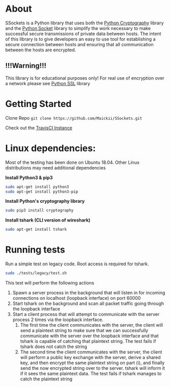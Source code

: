 # About
SSockets is a Python library that uses both the [Python Cryptography](https://cryptography.io/en/latest/ "Python Cryptography") library and the [Python Socket](https://docs.python.org/3/library/socket.html "Python Socket") library to simplify the work necessary to make successful secure transmissions of private data between hosts. The intent of this library is to give developers an easy to use tool for establishing a secure connection between hosts and ensuring that all communication between the hosts are encrypted.

## !!!Warning!!!
This library is for educational purposes only! For real use of encryption over a network please see [Python SSL](https://docs.python.org/3/library/ssl.html "Python SSL") library

# Getting Started
Clone Repo `git clone https://github.com/Maickii/SSockets.git`

Check out the  [TravisCI Instance](https://travis-ci.com/github/Maickii/SSockets "TravisCI Instance")

# Linux dependencies:
Most of the testing has been done on Ubuntu 18.04. Other Linux distributions may need additional dependencies

**Install Python3 & pip3**
```bash
sudo apt-get install python3
sudo apt-get install python3-pip
```
**Install Python's cryptography library**
```bash
sudo pip3 install cryptography
```
**Install tshark (CLI version of wireshark)**
```bash
sudo apt-get install tshark
```
# Running tests
Run a simple test on legacy code. Root access is required for tshark.
```bash
sudo ./tests/legacy/test.sh
```
This test will perform the following actions
1. Spawn a server process in the background that will listen in for incoming connections on localhost (loopback interface) on port 60000
2. Start tshark on the background and scan all packet traffic going through the loopback interface
3. Start a client process that will attempt to communicate with the server process 2 times via the loopback interface.
    1. The first time the client communicates with the server, the client will send a plaintext string to make sure that we can successfully communicate with the server over the loopback interface and that tshark is capable of catching that plaintext string. The test fails if tshark does not catch the string
    1. The second time the client communicates with the server, the client will perform a public key exchange with the server, derive a shared key, and then encrypt the same plaintext string on part (i), and finally send the now encrypted string over to the server. tshark will inform it if it sees the same plaintext data. The test fails if tshark manages to catch the plaintext string
